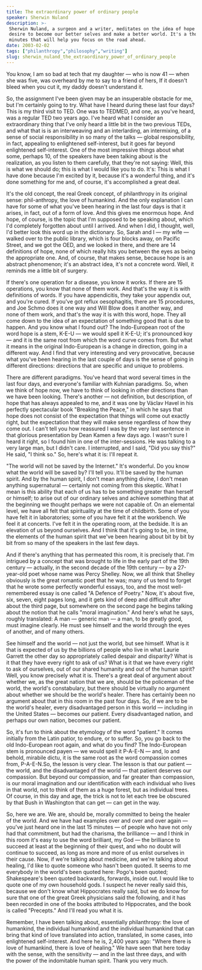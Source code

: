 ```yaml
---
title: The extraordinary power of ordinary people
speaker: Sherwin Nuland
description: >-
 Sherwin Nuland, a surgeon and a writer, meditates on the idea of hope -- the
 desire to become our better selves and make a better world. It's a thoughtful 12
 minutes that will help you focus on the road ahead.
date: 2003-02-02
tags: ["philanthropy","philosophy","writing"]
slug: sherwin_nuland_the_extraordinary_power_of_ordinary_people
---
```


You know, I am so bad at tech that my daughter — who is now 41 — when she was five, was
overheard by me to say to a friend of hers, If it doesn't bleed when you cut it, my daddy
doesn't understand it. 

So, the assignment I've been given may be an insuperable obstacle for me, but I'm
certainly going to try. What have I heard during these last four days? This is my third
visit to TED. One was to TEDMED, and one, as you've heard, was a regular TED two years
ago. I've heard what I consider an extraordinary thing that I've only heard a little bit
in the two previous TEDs, and what that is is an interweaving and an interlarding, an
intermixing, of a sense of social responsibility in so many of the talks — global
responsibility, in fact, appealing to enlightened self-interest, but it goes far beyond
enlightened self-interest. One of the most impressive things about what some, perhaps 10,
of the speakers have been talking about is the realization, as you listen to them
carefully, that they're not saying: Well, this is what we should do; this is what I would
like you to do. It's: This is what I have done because I'm excited by it, because it's a
wonderful thing, and it's done something for me and, of course, it's accomplished a great
deal.

It's the old concept, the real Greek concept, of philanthropy in its original sense:
phil-anthropy, the love of humankind. And the only explanation I can have for some of what
you've been hearing in the last four days is that it arises, in fact, out of a form of
love. And this gives me enormous hope. And hope, of course, is the topic that I'm supposed
to be speaking about, which I'd completely forgotten about until I arrived. And when I
did, I thought, well, I'd better look this word up in the dictionary. So, Sarah and I — my
wife — walked over to the public library, which is four blocks away, on Pacific Street,
and we got the OED, and we looked in there, and there are 14 definitions of hope, none of
which really hits you between the eyes as being the appropriate one. And, of course, that
makes sense, because hope is an abstract phenomenon; it's an abstract idea, it's not a
concrete word. Well, it reminds me a little bit of surgery.

If there's one operation for a disease, you know it works. If there are 15 operations, you
know that none of them work. And that's the way it is with definitions of words. If you
have appendicitis, they take your appendix out, and you're cured. If you've got reflux
oesophagitis, there are 15 procedures, and Joe Schmo does it one way and Will Blow does it
another way, and none of them work, and that's the way it is with this word, hope. They
all come down to the idea of an expectation of something good that is due to happen. And
you know what I found out? The Indo-European root of the word hope is a stem, K-E-U — we
would spell it K-E-U; it's pronounced koy — and it is the same root from which the word
curve comes from. But what it means in the original Indo-European is a change in
direction, going in a different way. And I find that very interesting and very provocative,
because what you've been hearing in the last couple of days is the sense of going in
different directions: directions that are specific and unique to problems.

There are different paradigms. You've heard that word several times in the last four days,
and everyone's familiar with Kuhnian paradigms. So, when we think of hope now, we have to
think of looking in other directions than we have been looking. There's another — not
definition, but description, of hope that has always appealed to me, and it was one by
Václav Havel in his perfectly spectacular book "Breaking the Peace," in which he says that
hope does not consist of the expectation that things will come out exactly right, but the
expectation that they will make sense regardless of how they come out. I can't tell you how
reassured I was by the very last sentence in that glorious presentation by Dean Kamen a
few days ago. I wasn't sure I heard it right, so I found him in one of the inter-sessions.
He was talking to a very large man, but I didn't care. I interrupted, and I said, "Did
you say this?" He said, "I think so." So, here's what it is: I'll repeat
it.

"The world will not be saved by the Internet." It's wonderful. Do you know what the world
will be saved by? I'll tell you. It'll be saved by the human spirit. And by the human
spirit, I don't mean anything divine, I don't mean anything supernatural — certainly not
coming from this skeptic. What I mean is this ability that each of us has to be something
greater than herself or himself; to arise out of our ordinary selves and achieve something
that at the beginning we thought perhaps we were not capable of. On an elemental level, we
have all felt that spirituality at the time of childbirth. Some of you have felt it in
laboratories; some of you have felt it at the workbench. We feel it at concerts. I've felt
it in the operating room, at the bedside. It is an elevation of us beyond ourselves. And I
think that it's going to be, in time, the elements of the human spirit that we've been
hearing about bit by bit by bit from so many of the speakers in the last few
days.

And if there's anything that has permeated this room, it is precisely that. I'm intrigued
by a concept that was brought to life in the early part of the 19th century — actually, in
the second decade of the 19th century — by a 27-year-old poet whose name was Percy
Shelley. Now, we all think that Shelley obviously is the great romantic poet that he was; 
 many of us tend to forget that he wrote some perfectly wonderful essays, too, and the
most well-remembered essay is one called "A Defence of Poetry." Now, it's about five, six,
seven, eight pages long, and it gets kind of deep and difficult after about the third
page, but somewhere on the second page he begins talking about the notion that he calls
"moral imagination." And here's what he says, roughly translated: A man — generic man — a
man, to be greatly good, must imagine clearly. He must see himself and the world through
the eyes of another, and of many others.

See himself and the world — not just the world, but see himself. What is it that is
expected of us by the billions of people who live in what Laurie Garrett the other day so
appropriately called despair and disparity? What is it that they have every right to ask
of us? What is it that we have every right to ask of ourselves, out of our shared humanity
and out of the human spirit? Well, you know precisely what it is. There's a great deal of
argument about whether we, as the great nation that we are, should be the policeman of the
world, the world's constabulary, but there should be virtually no argument about whether
we should be the world's healer. There has certainly been no argument about that in this
room in the past four days. So, if we are to be the world's healer, every disadvantaged
person in this world — including in the United States — becomes our patient. Every
disadvantaged nation, and perhaps our own nation, becomes our patient.

So, it's fun to think about the etymology of the word "patient." It comes initially from
the Latin patior, to endure, or to suffer. So, you go back to the old Indo-European root
again, and what do you find? The Indo-European stem is pronounced payen — we would spell
it P-A-E-N — and, lo and behold, mirabile dictu, it is the same root as the word
compassion comes from, P-A-E-N.So, the lesson is very clear. The lesson is that our
patient — the world, and the disadvantaged of the world — that patient deserves our
compassion. But beyond our compassion, and far greater than compassion, is our moral
imagination and our identification with each individual who lives in that world, not to
think of them as a huge forest, but as individual trees. Of course, in this day and age,
the trick is not to let each tree be obscured by that Bush in Washington that can get —
can get in the way. 

So, here we are. We are, should be, morally committed to being the healer of the world.
And we have had examples over and over and over again — you've just heard one in the last
15 minutes — of people who have not only had that commitment, but had the charisma, the
brilliance — and I think in this room it's easy to use the word brilliant, my God — the
brilliance to succeed at least at the beginning of their quest, and who no doubt will
continue to succeed, as long as more and more of us enlist ourselves in their cause. Now,
if we're talking about medicine, and we're talking about healing, I'd like to quote
someone who hasn't been quoted. It seems to me everybody in the world's been quoted here:
Pogo's been quoted; Shakespeare's been quoted backwards, forwards, inside out. I would
like to quote one of my own household gods. I suspect he never really said this, because
we don't know what Hippocrates really said, but we do know for sure that one of the great
Greek physicians said the following, and it has been recorded in one of the books
attributed to Hippocrates, and the book is called "Precepts." And I'll read you what it
is.

Remember, I have been talking about, essentially philanthropy: the love of humankind, the
individual humankind and the individual humankind that can bring that kind of love
translated into action, translated, in some cases, into enlightened self-interest. And
here he is, 2,400 years ago: "Where there is love of humankind, there is love of healing."
We have seen that here today with the sense, with the sensitivity — and in the last three
days, and with the power of the indomitable human spirit. Thank you very much.

<!--
ad_duration=3.33
comment_count=42
event="TED2003"
external_start_time=0
intro_duration=11.82
is_subtitle_required="False"
is_talk_featured="True"
language="en"
language_swap="False"
native_language="en"
number_of_related_talks=6
number_of_speakers=1
number_of_subtitled_videos=22
number_of_tags=3
number_of_talk_download_languages=23
number_of_talk_more_resources=0
number_of_talk_recommendations=0
number_of_talks_take_actions=0
post_ad_duration=0.83
published_timestamp="2009-01-23 01:00:00"
recording_date="2003-02-02"
speaker_description="Doctor"
speaker_is_published=1
speaker_name="Sherwin Nuland"
talk_name="The extraordinary power of ordinary people"
talks_tags=["philanthropy","philosophy","writing"]
url_photo_speaker="https://pe.tedcdn.com/images/ted/18832_254x191.jpg"
url_photo_talk="https://pe.tedcdn.com/images/ted/66843_800x600.jpg"
url_webpage="https://www.ted.com/talks/sherwin_nuland_the_extraordinary_power_of_ordinary_people"
video_type_name="TED Stage Talk"
-->